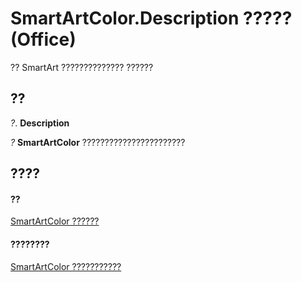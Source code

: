 
# SmartArtColor.Description ????? (Office)

?? SmartArt ?????????????? ??????


## ??

 _?_. **Description**

 _?_ **SmartArtColor** ???????????????????????


## ????


#### ??


[SmartArtColor ??????](5aca0209-20d3-c16f-fdfd-184f3464e00b.md)
#### ????????


[SmartArtColor ???????????](http://msdn.microsoft.com/library/b1a82f2e-ccd5-c98e-36a6-74642bc63e68%28Office.15%29.aspx)